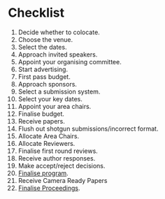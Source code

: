 # Checklist


1. Decide whether to colocate.
2. Choose the venue.
3. Select the dates.
4. Approach invited speakers.
5. Appoint your organising committee.
6. Start advertising.
7. First pass budget.
8. Approach sponsors.
9. Select a submission system.
10. Select your key dates.
11. Appoint your area chairs.
12. Finalise budget.
13. Receive papers.
14. Flush out shotgun submissions/incorrect format.
15. Allocate Area Chairs.
16. Allocate Reviewers. 
17. Finalise first round reviews.
18. Receive author responses.
19. Make accept/reject decisions.
20. [Finalise program](./schedule.md).
21. Receive Camera Ready Papers
22. [Finalise Proceedings](./proceedings.md).
